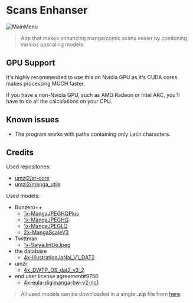 # Scans Enhanser
![MainMenu](https://i.ibb.co/jTGzxwz/2024-05-15-021112420.png)
>App that makes enhancing manga/comic scans easier by combining various upscaling models.
## GPU Support
It's highly recommended to use this on Nvidia GPU as it's CUDA cores makes processing MUCH faster.

If you have a non-Nvidia GPU, such as AMD Radeon or Intel ARC, you'll have to do all the calculations on your CPU.
## Known issues
* The program works with paths containing only Latin characters.
## Credits
Used repositories:
* [umzi2/sr-core](https://github.com/umzi2/sr-core)
* [umzi2/manga_utils](https://github.com/umzi2/manga_utils)

Used models:
* Bunzero++
  * [1x-MangaJPEGHQPlus](https://openmodeldb.info/models/1x-MangaJPEGHQPlus)
  * [1x-MangaJPEGHQ](https://openmodeldb.info/models/1x-MangaJPEGHQ)
  * [1x-MangaJPEGLQ](https://openmodeldb.info/models/1x-MangaJPEGLQ)
  * [2x-MangaScaleV3](https://openmodeldb.info/models/2x-MangaScaleV3)
* Twittman
  * [1x-SaiyaJinDeJpeg](https://openmodeldb.info/models/1x-SaiyaJin-DeJpeg)
* the database
  * [4x-IllustrationJaNai_V1_DAT2](https://openmodeldb.info/models/4x-IllustrationJaNai-V1-DAT2)
* umzi
  * [4x_DWTP_DS_dat2_v3_2](https://openmodeldb.info/models/4x-DWTP-DS-dat2-v3-2)
* end user license agreement#9756
  * [4x-eula-digimanga-bw-v2-nc1](https://openmodeldb.info/models/4x-eula-digimanga-bw-v2-nc1)
  
>All used models can be downloaded in a single **.zip** file from [here](https://drive.google.com/file/d/1JHkPYDXUDaUeFDwv4cyJNyh_E04Orivv/view?usp=sharing).
